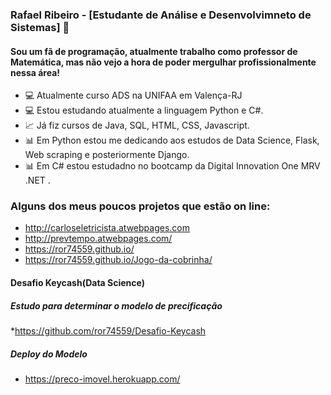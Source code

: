 ### Rafael Ribeiro - [Estudante de Análise e Desenvolvimneto de Sistemas] 👋

#### Sou um fã de programação, atualmente trabalho como professor de Matemática, mas não vejo a hora de poder mergulhar profissionalmente nessa área!

- 💻 Atualmente curso ADS na UNIFAA em Valença-RJ
- 💻 Estou estudando atualmente a linguagem Python e C#. 
- 📈 Já fiz cursos de Java, SQL, HTML, CSS, Javascript.
- 📊 Em Python estou me dedicando aos estudos de Data Science, Flask, Web scraping e posteriormente Django.
- 📊 Em C# estou estudadno no bootcamp da Digital Innovation One MRV .NET .

### Alguns dos meus poucos projetos que estão on line:
 * <http://carloseletricista.atwebpages.com>
 * <http://prevtempo.atwebpages.com/>
 * <https://ror74559.github.io/>
 * <https://ror74559.github.io/Jogo-da-cobrinha/>
 #### Desafio Keycash(Data Science)
 ##### Estudo para determinar o modelo de precificação
 *<https://github.com/ror74559/Desafio-Keycash>
 ##### Deploy do Modelo
 * <https://preco-imovel.herokuapp.com/>

